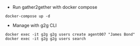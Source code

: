 * Run gather2gether with docker compose

```
docker-compose up -d
```

* Manage with g2g CLI

```
docker exec -it g2g g2g users create agent007 "James Bond"
docker exec -it g2g g2g users search
```
